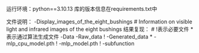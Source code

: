运行环境：python==3.10.13
库的版本信息在requirements.txt中

文件说明：
-Display_images_of_the_eight_bushings      #   Information on visible light and infrared images of the eight bushings
结果复现：                                  #   !表示必要文件    *表示通过算法生成文件
-Data
  -Raw_data             !
  -Generated_data       *
  -mlp_cpu_model.pth    !
  -mlp_model.pth        !
-subfunction
